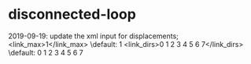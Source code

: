 # disconnected-loop
2019-09-19:
update the xml input for displacements;
<Displacement>
	<link_max>1</link_max> \\default: 1
	<link_dirs>0 1 2 3 4 5 6 7</link_dirs> \\default: 0 1 2 3 4 5 6 7
</Displacement>


